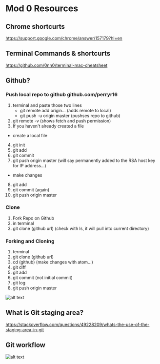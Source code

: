 # Mod 0 Resources



## Chrome shortcurts
 https://support.google.com/chrome/answer/157179?hl=en

## Terminal Commands & shortcurts
https://github.com/0nn0/terminal-mac-cheatsheet

## Github?

### Push local repo to github github.com/perryr16
1. terminal and paste those two lines
	* git remote add origin...
    (adds remote to local)
	* git push -u origin master
		(pushses repo to github)
2. git remote -v
	(shows fetch and push permission)
3. If you haven't already created a file
  * create a local file
4. git init
5. git add
6. git commit
7. git push origin master
	(will say permanently added to the RSA host key for IP address...)
* make changes
8. git add
9. git commit (again)
10. git push origin master

### Clone
1. Fork Repo on Github
2. in terminal
3. git clone (github url)
(check with ls, it will pull into current directory)

### Forking and Cloning
1. terminal
2. git clone (github url)
3. cd (github)
  (make changes with atom...)
4. git diff
5. git add
6. git commit (not initial commit)
7. git log
8. git push origin master


![alt text](https://frontend.turing.io/assets/images/lessons/git/github-diagrams.002.jpeg "Github Push/Pull")

## What is Git staging area?
https://stackoverflow.com/questions/49228209/whats-the-use-of-the-staging-area-in-git

## Git workflow
![alt text](https://git-scm.com/book/en/v2/images/lifecycle.png "Git Workflow")
